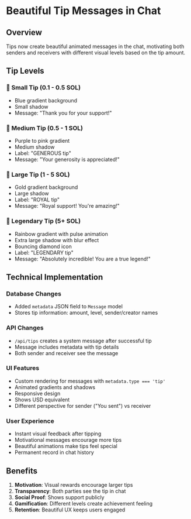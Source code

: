 # Beautiful Tip Messages in Chat

## Overview
Tips now create beautiful animated messages in the chat, motivating both senders and receivers with different visual levels based on the tip amount.

## Tip Levels

### 💙 Small Tip (0.1 - 0.5 SOL)
- Blue gradient background
- Small shadow
- Message: "Thank you for your support!"

### 💜 Medium Tip (0.5 - 1 SOL)  
- Purple to pink gradient
- Medium shadow
- Label: "GENEROUS tip"
- Message: "Your generosity is appreciated!"

### 👑 Large Tip (1 - 5 SOL)
- Gold gradient background
- Large shadow
- Label: "ROYAL tip"
- Message: "Royal support! You're amazing!"

### 💎 Legendary Tip (5+ SOL)
- Rainbow gradient with pulse animation
- Extra large shadow with blur effect
- Bouncing diamond icon
- Label: "LEGENDARY tip"
- Message: "Absolutely incredible! You are a true legend!"

## Technical Implementation

### Database Changes
- Added `metadata` JSON field to `Message` model
- Stores tip information: amount, level, sender/creator names

### API Changes
- `/api/tips` creates a system message after successful tip
- Message includes metadata with tip details
- Both sender and receiver see the message

### UI Features
- Custom rendering for messages with `metadata.type === 'tip'`
- Animated gradients and shadows
- Responsive design
- Shows USD equivalent
- Different perspective for sender ("You sent") vs receiver

### User Experience
- Instant visual feedback after tipping
- Motivational messages encourage more tips
- Beautiful animations make tips feel special
- Permanent record in chat history

## Benefits
1. **Motivation**: Visual rewards encourage larger tips
2. **Transparency**: Both parties see the tip in chat
3. **Social Proof**: Shows support publicly
4. **Gamification**: Different levels create achievement feeling
5. **Retention**: Beautiful UX keeps users engaged 